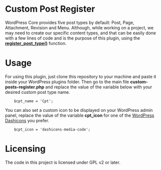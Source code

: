 # Custom Post Register

WordPress Core provides five post types by default: Post, Page, Attachment, Revision and Menu. Although, while working on a project, we may need to create our specific content types, and that can be easily done with a few lines of code and is the purpose of this plugin, using the [**register_post_type()**](https://developer.wordpress.org/reference/functions/register_post_type/) function.

# Usage

For using this plugin, just clone this repository to your machine and paste it inside your WordPress plugins folder.
Then go to the main file **custom-posts-register.php** and replace the value of the variable below with your desired custom post type name. 

```
    $cpt_name = 'Cpt';
```

You can also set a custom icon to be displayed on your WordPress admin panel, replace the value of the variable **cpt_icon** for one of the [WordPress Dashicons](https://developer.wordpress.org/resource/dashicons/) you prefer.

```
    $cpt_icon = 'dashicons-media-code';
```

# Licensing

The code in this project is licensed under GPL v2 or later.

[def]: https://developer.wordpress.org/resource/dashicons/